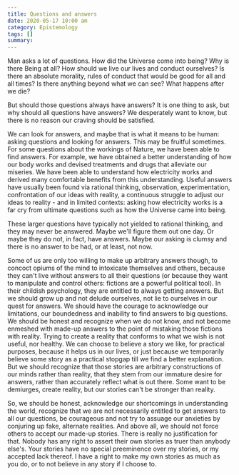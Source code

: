 ```yaml
---
title: Questions and answers
date: 2020-05-17 10:00 am
category: Epistemology
tags: []
summary: 
---
```

Man asks a lot of questions. How did the Universe come into being? Why is there Being at all? How should we live our lives and conduct ourselves? Is there an absolute morality, rules of conduct that would be good for all and all times? Is there anything beyond what we can see? What happens after we die?

But should those questions always have answers? It is one thing to ask, but why should all questions have answers? We desperately want to know, but there is no reason our craving should be satisfied.

We can look for answers, and maybe that is what it means to be human: asking questions and looking for answers. This may be fruitful sometimes. For some questions about the workings of Nature, we have been able to find answers. For example, we have obtained a better understanding of how our body works and devised treatments and drugs that alleviate our miseries. We have been able to understand how electricity works and derived many comfortable benefits from this understanding. Useful answers have usually been found via rational thinking, observation, experimentation, confrontation of our ideas with reality, a continuous struggle to adjust our ideas to reality - and in limited contexts: asking how electricity works is a far cry from ultimate questions such as how the Universe came into being. 

These larger questions have typically not yielded to rational thinking, and they may never be answered. Maybe we'll figure them out one day. Or maybe they do not, in fact, have answers. Maybe our asking is clumsy and there is no answer to be had, or at least, not now.

Some of us are only too willing to make up arbitrary answers though, to concoct opiums of the mind to intoxicate themselves and others, because they can't live without answers to all their questions (or because they want to manipulate and control others: fictions are a powerful political tool). In their childish psychology, they are entitled to always getting answers. But we should grow up and not delude ourselves, not lie to ourselves in our quest for answers. We should have the courage to acknowledge our limitations, our boundedness and inability to find answers to big questions. We should be honest and recognize when we do not know, and not become enmeshed with made-up answers to the point of mistaking those fictions with reality. Trying to create a reality that conforms to what we wish is not useful, nor healthy. We can choose to believe a story we like, for practical purposes, because it helps us in our lives, or just because we temporarily believe some story as a practical stopgap till we find a better explanation. But we should recognize that those stories are arbitrary constructions of our minds rather than reality, that they stem from our immature desire for answers, rather than accurately reflect what is out there. Some want to be demiurges, create reality, but our stories can't be stronger than reality. 

So, we should be honest, acknowledge our shortcomings in understanding the world, recognize that we are not necessarily entitled to get answers to all our questions, be courageous and not try to assuage our anxieties by conjuring up fake, alternate realities. And above all, we should not force others to accept our made-up stories. There is really no justification for that. Nobody has any right to assert their own stories as truer than anybody else's. Your stories have no special preeminence over my stories, or my accepted lack thereof. I have a right to make my own stories as much as you do, or to not believe in any story if I choose to. 
